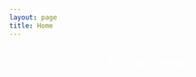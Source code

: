 ```yaml
---
layout: page
title: Home
---
```

<style>
body {
  background-image: url("image1.jpg");
}
.centered-text {
  color: white;
  text-align: center;
  font-size: 24px;
  margin-top: 30px;
}
</style>

<div class="centered-text">Hi, welcome.</div>
